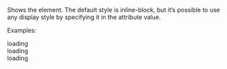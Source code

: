 Shows the element. The default style is inline-block, but it’s possible to use any display style by specifying it in the attribute value.

Examples:

<div data-loading>loading</div>

<div data-loading="block">loading</div>

<div data-loading="flex">loading</div>
